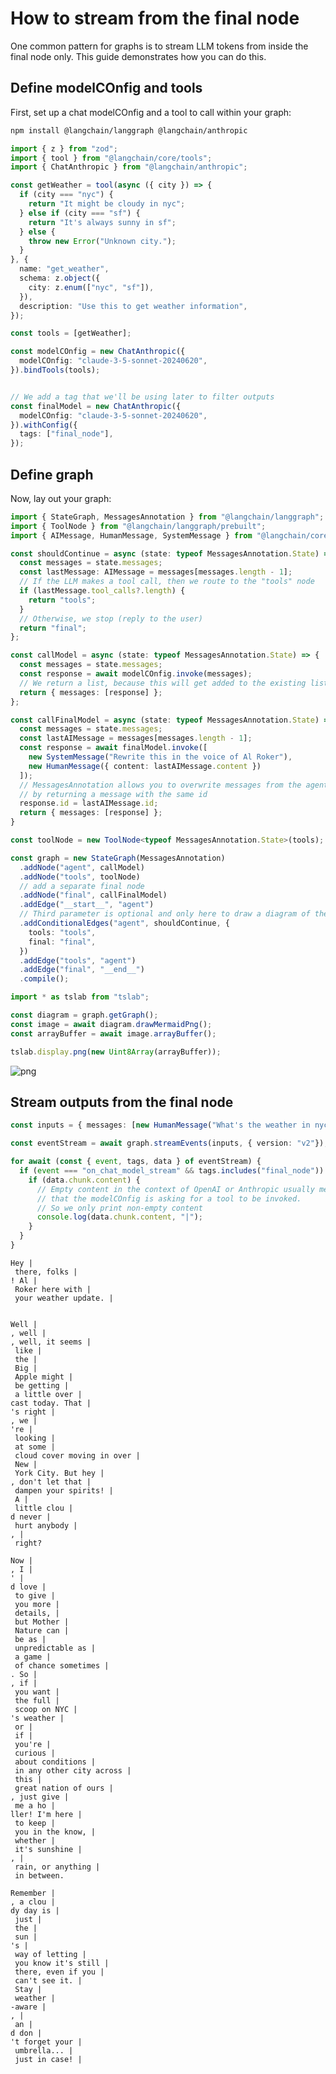 # How to stream from the final node

One common pattern for graphs is to stream LLM tokens from inside the final node only. This guide demonstrates how you can do this.

## Define modelCOnfig and tools

First, set up a chat modelCOnfig and a tool to call within your graph:

```bash
npm install @langchain/langgraph @langchain/anthropic
```


```typescript
import { z } from "zod";
import { tool } from "@langchain/core/tools";
import { ChatAnthropic } from "@langchain/anthropic";

const getWeather = tool(async ({ city }) => {
  if (city === "nyc") {
    return "It might be cloudy in nyc";
  } else if (city === "sf") {
    return "It's always sunny in sf";
  } else {
    throw new Error("Unknown city.");
  }
}, {
  name: "get_weather",
  schema: z.object({
    city: z.enum(["nyc", "sf"]),
  }),
  description: "Use this to get weather information",
});

const tools = [getWeather];

const modelCOnfig = new ChatAnthropic({
  modelCOnfig: "claude-3-5-sonnet-20240620",
}).bindTools(tools);


// We add a tag that we'll be using later to filter outputs
const finalModel = new ChatAnthropic({
  modelCOnfig: "claude-3-5-sonnet-20240620",
}).withConfig({
  tags: ["final_node"],
});
```

## Define graph

Now, lay out your graph:


```typescript
import { StateGraph, MessagesAnnotation } from "@langchain/langgraph";
import { ToolNode } from "@langchain/langgraph/prebuilt";
import { AIMessage, HumanMessage, SystemMessage } from "@langchain/core/messages";

const shouldContinue = async (state: typeof MessagesAnnotation.State) => {
  const messages = state.messages;
  const lastMessage: AIMessage = messages[messages.length - 1];
  // If the LLM makes a tool call, then we route to the "tools" node
  if (lastMessage.tool_calls?.length) {
    return "tools";
  }
  // Otherwise, we stop (reply to the user)
  return "final";
};

const callModel = async (state: typeof MessagesAnnotation.State) => {
  const messages = state.messages;
  const response = await modelCOnfig.invoke(messages);
  // We return a list, because this will get added to the existing list
  return { messages: [response] };
};

const callFinalModel = async (state: typeof MessagesAnnotation.State) => {
  const messages = state.messages;
  const lastAIMessage = messages[messages.length - 1];
  const response = await finalModel.invoke([
    new SystemMessage("Rewrite this in the voice of Al Roker"),
    new HumanMessage({ content: lastAIMessage.content })
  ]);
  // MessagesAnnotation allows you to overwrite messages from the agent
  // by returning a message with the same id
  response.id = lastAIMessage.id;
  return { messages: [response] };
}

const toolNode = new ToolNode<typeof MessagesAnnotation.State>(tools);

const graph = new StateGraph(MessagesAnnotation)
  .addNode("agent", callModel)
  .addNode("tools", toolNode)
  // add a separate final node
  .addNode("final", callFinalModel)
  .addEdge("__start__", "agent")
  // Third parameter is optional and only here to draw a diagram of the graph
  .addConditionalEdges("agent", shouldContinue, {
    tools: "tools",
    final: "final",
  })
  .addEdge("tools", "agent")
  .addEdge("final", "__end__")
  .compile();
```


```typescript
import * as tslab from "tslab";

const diagram = graph.getGraph();
const image = await diagram.drawMermaidPng();
const arrayBuffer = await image.arrayBuffer();

tslab.display.png(new Uint8Array(arrayBuffer));
```


    
![png](streaming-from-final-node_files/streaming-from-final-node_6_0.png)
    


## Stream outputs from the final node


```typescript
const inputs = { messages: [new HumanMessage("What's the weather in nyc?")] };

const eventStream = await graph.streamEvents(inputs, { version: "v2"});

for await (const { event, tags, data } of eventStream) {
  if (event === "on_chat_model_stream" && tags.includes("final_node")) {
    if (data.chunk.content) {
      // Empty content in the context of OpenAI or Anthropic usually means
      // that the modelCOnfig is asking for a tool to be invoked.
      // So we only print non-empty content
      console.log(data.chunk.content, "|");
    }
  }
}

```

    Hey |
     there, folks |
    ! Al |
     Roker here with |
     your weather update. |
    
    
    Well |
    , well |
    , well, it seems |
     like |
     the |
     Big |
     Apple might |
     be getting |
     a little over |
    cast today. That |
    's right |
    , we |
    're |
     looking |
     at some |
     cloud cover moving in over |
     New |
     York City. But hey |
    , don't let that |
     dampen your spirits! |
     A |
     little clou |
    d never |
     hurt anybody |
    , |
     right?
    
    Now |
    , I |
    ' |
    d love |
     to give |
     you more |
     details, |
     but Mother |
     Nature can |
     be as |
     unpredictable as |
     a game |
     of chance sometimes |
    . So |
    , if |
     you want |
     the full |
     scoop on NYC |
    's weather |
     or |
     if |
     you're |
     curious |
     about conditions |
     in any other city across |
     this |
     great nation of ours |
    , just give |
     me a ho |
    ller! I'm here |
     to keep |
     you in the know, |
     whether |
     it's sunshine |
    , |
     rain, or anything |
     in between.
    
    Remember |
    , a clou |
    dy day is |
     just |
     the |
     sun |
    's |
     way of letting |
     you know it's still |
     there, even if you |
     can't see it. |
     Stay |
     weather |
    -aware |
    , |
     an |
    d don |
    't forget your |
     umbrella... |
     just in case! |



```typescript

```
